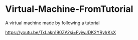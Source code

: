 # Virtual-Machine-FromTutorial
A virtual machine made by following a tutorial

https://youtu.be/TxLakn190ZA?si=FvjwJDK2YRylrKsX